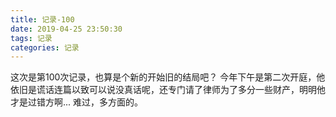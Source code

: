 ```yaml
---
title: 记录-100
date: 2019-04-25 23:50:30
tags: 记录
categories: 记录
---
```

这次是第100次记录，也算是个新的开始旧的结局吧？
今年下午是第二次开庭，他依旧是谎话连篇以致可以说没真话呢，还专门请了律师为了多分一些财产，明明他才是过错方啊...
难过，多方面的。